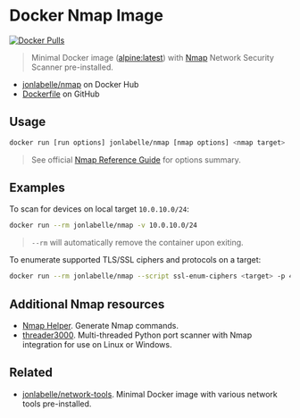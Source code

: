 # Docker Nmap Image

[![Docker Pulls](https://img.shields.io/docker/pulls/jonlabelle/nmap.svg)][dockerhub]

> Minimal Docker image ([alpine:latest](https://hub.docker.com/_/alpine)) with [Nmap](https://nmap.org/) Network Security Scanner pre-installed.

- [jonlabelle/nmap](https://hub.docker.com/r/jonlabelle/nmap) on Docker Hub
- [Dockerfile](https://github.com/jonlabelle/docker-nmap/blob/master/Dockerfile) on GitHub

## Usage

```bash
docker run [run options] jonlabelle/nmap [nmap options] <nmap target>
```

> See official [Nmap Reference Guide](https://nmap.org/book/man-briefoptions.html) for options summary.

## Examples

To scan for devices on local target `10.0.10.0/24`:

```bash
docker run --rm jonlabelle/nmap -v 10.0.10.0/24
```

> `--rm` will automatically remove the container upon exiting.

To enumerate supported TLS/SSL ciphers and protocols on a target:

```bash
docker run --rm jonlabelle/nmap --script ssl-enum-ciphers <target> -p 443
```

## Additional Nmap resources

- [Nmap Helper](https://competent-goldberg-e5eefe.netlify.app). Generate Nmap commands.
- [threader3000](https://github.com/dievus/threader3000). Multi-threaded Python port scanner with Nmap integration for use on Linux or Windows.

## Related

- [jonlabelle/network-tools](https://hub.docker.com/r/jonlabelle/network-tools). Minimal Docker image with various network tools pre-installed.

[dockerhub]: https://hub.docker.com/r/jonlabelle/nmap
